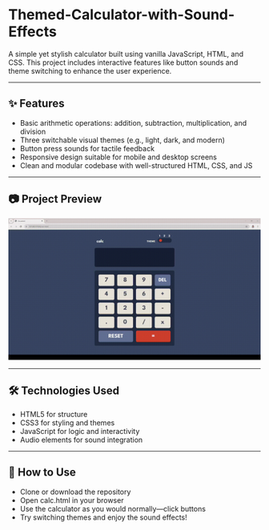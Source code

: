 # Themed-Calculator-with-Sound-Effects

A simple yet stylish calculator built using vanilla JavaScript, HTML, and CSS. This project includes interactive features like button sounds and theme switching to enhance the user experience.

---

## ✨ Features
- Basic arithmetic operations: addition, subtraction, multiplication, and division
- Three switchable visual themes (e.g., light, dark, and modern)
- Button press sounds for tactile feedback
- Responsive design suitable for mobile and desktop screens
- Clean and modular codebase with well-structured HTML, CSS, and JS

---

## 📷 Project Preview

<p align="center">
  <img src="./Caclulator.gif" alt="Student Dashboard Demo" width="600" />
</p>

---

## 🛠️ Technologies Used
- HTML5 for structure
- CSS3 for styling and themes
- JavaScript for logic and interactivity
- Audio elements for sound integration

---
## 🚀 How to Use
- Clone or download the repository
- Open calc.html in your browser
- Use the calculator as you would normally—click buttons
- Try switching themes and enjoy the sound effects!
